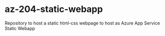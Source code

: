 # az-204-static-webapp
Repository to host a static html-css webpage to host as Azure App Service Static Webapp
